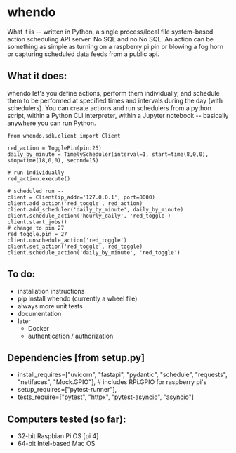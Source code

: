 # whendo

What it is -- written in Python, a single process/local file system-based action scheduling API server. No SQL and no No SQL. An action can be something as simple as turning on a raspberry pi pin or blowing a fog horn or capturing scheduled data feeds from a public api.

## What it does:

whendo let's you define actions, perform them individually, and schedule them to be performed at specified times and intervals during the day (with schedulers). You can create actions and run schedulers from a python script, within a Python CLI interpreter, within a Jupyter notebook -- basically anywhere you can run Python.

```
from whendo.sdk.client import Client

red_action = TogglePin(pin:25)
daily_by_minute = TimelyScheduler(interval=1, start=time(8,0,0), stop=time(18,0,0), second=15)

# run individually
red_action.execute()

# scheduled run -- 
client = Client(ip_addr='127.0.0.1', port=8000)
client.add_action('red_toggle', red_action)
client.add_scheduler('daily_by_minute', daily_by_minute)
client.schedule_action('hourly_daily', 'red_toggle')
client.start_jobs()
# change to pin 27
red_toggle.pin = 27
client.unschedule_action('red_toggle')
client.set_action('red_toggle', red_toggle)
client.schedule_action('daily_by_minute', 'red_toggle')
```

## To do:

- installation instructions
- pip install whendo (currently a wheel file)
- always more unit tests
- documentation
- later
  - Docker
  - authentication / authorization

## Dependencies [from setup.py]

- install_requires=["uvicorn", "fastapi", "pydantic", "schedule", "requests", "netifaces", "Mock.GPIO"], # includes RPi.GPIO for raspberry pi's
- setup_requires=["pytest-runner"],
- tests_require=["pytest", "httpx", "pytest-asyncio", "asyncio"]

## Computers tested (so far):

- 32-bit Raspbian Pi OS [pi 4]
- 64-bit Intel-based Mac OS

